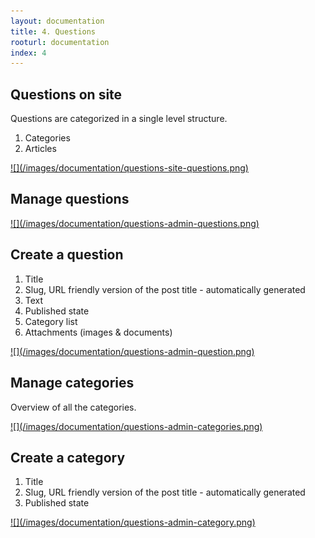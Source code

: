 ```yaml
---
layout: documentation
title: 4. Questions
rooturl: documentation
index: 4
---
```


## Questions on site

Questions are categorized in a single level structure.

1. Categories
2. Articles

<a href="/images/documentation/questions-site-questions.png" data-gallery="enabled">
![](/images/documentation/questions-site-questions.png)
</a>

## Manage questions

<a href="/images/documentation/questions-admin-questions.png" data-gallery="enabled">
![](/images/documentation/questions-admin-questions.png)
</a>

## Create a question

1. Title
2. Slug, URL friendly version of the post title - automatically generated
3. Text
4. Published state
5. Category list
6. Attachments (images & documents)

<a href="/images/documentation/questions-admin-question.png" data-gallery="enabled">
![](/images/documentation/questions-admin-question.png)
</a>

## Manage categories

Overview of all the categories.

<a href="/images/documentation/questions-admin-categories.png" data-gallery="enabled">
![](/images/documentation/questions-admin-categories.png)
</a>

## Create a category

1. Title
2. Slug, URL friendly version of the post title - automatically generated
3. Published state

<a href="/images/documentation/questions-admin-category.png" data-gallery="enabled">
![](/images/documentation/questions-admin-category.png)
</a>